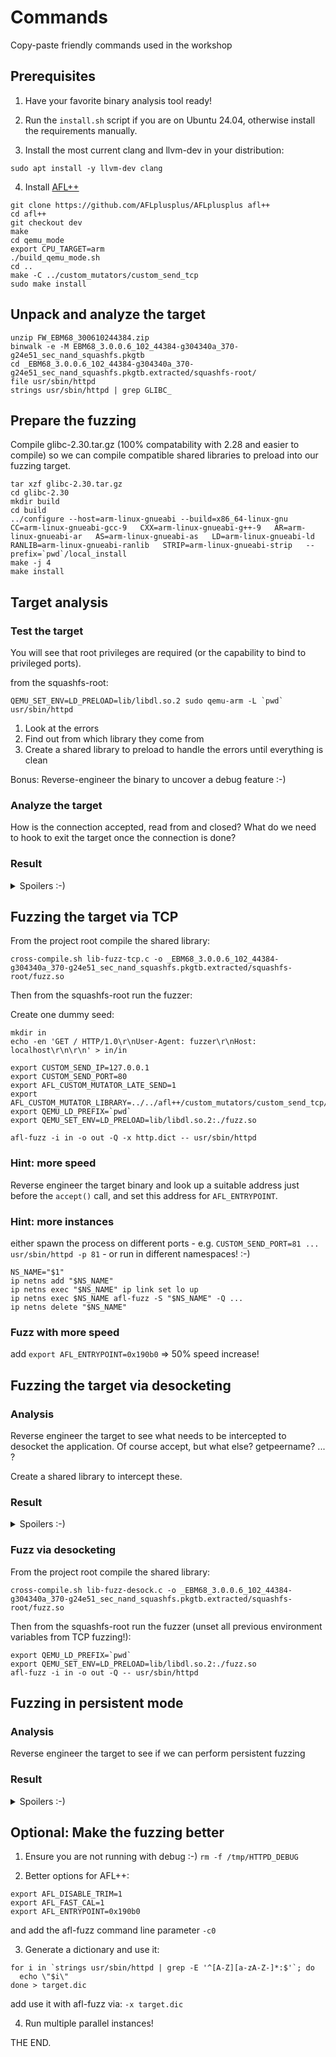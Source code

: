 # Commands

Copy-paste friendly commands used in the workshop

## Prerequisites

1. Have your favorite binary analysis tool ready!

2. Run the `install.sh` script if you are on Ubuntu 24.04, otherwise install the requirements manually.

3. Install the most current clang and llvm-dev in your distribution:
```
sudo apt install -y llvm-dev clang
```

4. Install [AFL++](https://github.com/AFLplusplus/AFLplusplus)
```
git clone https://github.com/AFLplusplus/AFLplusplus afl++
cd afl++
git checkout dev
make
cd qemu_mode
export CPU_TARGET=arm
./build_qemu_mode.sh
cd ..
make -C ../custom_mutators/custom_send_tcp
sudo make install
```

## Unpack and analyze the target

```
unzip FW_EBM68_300610244384.zip
binwalk -e -M EBM68_3.0.0.6_102_44384-g304340a_370-g24e51_sec_nand_squashfs.pkgtb
cd _EBM68_3.0.0.6_102_44384-g304340a_370-g24e51_sec_nand_squashfs.pkgtb.extracted/squashfs-root/
file usr/sbin/httpd
strings usr/sbin/httpd | grep GLIBC_
```

## Prepare the fuzzing

Compile glibc-2.30.tar.gz (100% compatability with 2.28 and easier to compile)
so we can compile compatible shared libraries to preload into our fuzzing target.

```
tar xzf glibc-2.30.tar.gz
cd glibc-2.30
mkdir build
cd build
../configure --host=arm-linux-gnueabi --build=x86_64-linux-gnu   CC=arm-linux-gnueabi-gcc-9   CXX=arm-linux-gnueabi-g++-9   AR=arm-linux-gnueabi-ar   AS=arm-linux-gnueabi-as   LD=arm-linux-gnueabi-ld   RANLIB=arm-linux-gnueabi-ranlib   STRIP=arm-linux-gnueabi-strip   --prefix=`pwd`/local_install
make -j 4
make install
```

## Target analysis

### Test the target

You will see that root privileges are required (or the capability to bind to
privileged ports).

from the squashfs-root:
```
QEMU_SET_ENV=LD_PRELOAD=lib/libdl.so.2 sudo qemu-arm -L `pwd` usr/sbin/httpd
```

1. Look at the errors
2. Find out from which library they come from
3. Create a shared library to preload to handle the errors until everything is
   clean

Bonus: Reverse-engineer the binary to uncover a debug feature :-)

### Analyze the target

How is the connection accepted, read from and closed?
What do we need to hook to exit the target once the connection is done?

### Result


<details>
  <summary>Spoilers :-)</summary>
[lib-fuzz-tcp.c](lib-fuzz-tcp.c) - Example shared library which handles all
errors plus exits when a web request is finished.

For the internal debug feature:
```
sudo mkdir /jffs
touch /tmp/HTTPD_DEBUG
```
Enjoy logs in `/jffs/HTTPD_DEBUG.log` :-)
This can help analyzing the binary and fixing issues.
</details>

## Fuzzing the target via TCP

From the project root compile the shared library:

```
cross-compile.sh lib-fuzz-tcp.c -o _EBM68_3.0.0.6_102_44384-g304340a_370-g24e51_sec_nand_squashfs.pkgtb.extracted/squashfs-root/fuzz.so
```

Then from the squashfs-root run the fuzzer:

Create one dummy seed:
```
mkdir in
echo -en 'GET / HTTP/1.0\r\nUser-Agent: fuzzer\r\nHost: localhost\r\n\r\n' > in/in
```

```
export CUSTOM_SEND_IP=127.0.0.1
export CUSTOM_SEND_PORT=80
export AFL_CUSTOM_MUTATOR_LATE_SEND=1
export AFL_CUSTOM_MUTATOR_LIBRARY=../../afl++/custom_mutators/custom_send_tcp/custom_send_tcp.so
export QEMU_LD_PREFIX=`pwd`
export QEMU_SET_ENV=LD_PRELOAD=lib/libdl.so.2:./fuzz.so

afl-fuzz -i in -o out -Q -x http.dict -- usr/sbin/httpd
```

### Hint: more speed

Reverse engineer the target binary and look up a suitable address just before
the `accept()` call, and set this address for `AFL_ENTRYPOINT`.

### Hint: more instances

either spawn the process on different ports - e.g. `CUSTOM_SEND_PORT=81 ... usr/sbin/httpd -p 81` - 
or run in different namespaces! :-)

```
NS_NAME="$1"
ip netns add "$NS_NAME"
ip netns exec "$NS_NAME" ip link set lo up
ip netns exec $NS_NAME afl-fuzz -S "$NS_NAME" -Q ... 
ip netns delete "$NS_NAME"
```

### Fuzz with more speed

add `export AFL_ENTRYPOINT=0x190b0` => 50% speed increase!

## Fuzzing the target via desocketing

### Analysis

Reverse engineer the target to see what needs to be intercepted to desocket the
application. Of course accept, but what else? getpeername? ... ?

Create a shared library to intercept these.

### Result

<details>
  <summary>Spoilers :-)</summary>
[lib-fuzz-desock.c](lib-fuzz-desock.c) - Example shared library which handles
all errors, exits when a web request is finished AND desockets all necessary
functions. Surprise candidate here: `fdopen` :-)
</details>

### Fuzz via desocketing

From the project root compile the shared library:

```
cross-compile.sh lib-fuzz-desock.c -o _EBM68_3.0.0.6_102_44384-g304340a_370-g24e51_sec_nand_squashfs.pkgtb.extracted/squashfs-root/fuzz.so
```

Then from the squashfs-root run the fuzzer (unset all previous environment
variables from TCP fuzzing!):

```
export QEMU_LD_PREFIX=`pwd`
export QEMU_SET_ENV=LD_PRELOAD=lib/libdl.so.2:./fuzz.so
afl-fuzz -i in -o out -Q -- usr/sbin/httpd
```

## Fuzzing in persistent mode

### Analysis

Reverse engineer the target to see if we can perform persistent fuzzing

### Result

<details>
  <summary>Spoilers :-)</summary>
Due to multiple reads with fgets this target cannot be fuzzed persistently :-(
</details>

## Optional: Make the fuzzing better

1. Ensure you are not running with debug :-) `rm -f /tmp/HTTPD_DEBUG`

2. Better options for AFL++:
```
export AFL_DISABLE_TRIM=1
export AFL_FAST_CAL=1
export AFL_ENTRYPOINT=0x190b0
```
and add the afl-fuzz command line parameter `-c0`

3. Generate a dictionary and use it:
```
for i in `strings usr/sbin/httpd | grep -E '^[A-Z][a-zA-Z-]*:$'`; do
  echo \"$i\"
done > target.dic
```
add use it with afl-fuzz via: `-x target.dic`

4. Run multiple parallel instances!


THE END.
